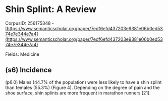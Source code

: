 # Shin Splint: A Review

CorpusID: 256175348 - [https://www.semanticscholar.org/paper/7edf6efd437203e9381e06b0ed5374e7e344e7a4](https://www.semanticscholar.org/paper/7edf6efd437203e9381e06b0ed5374e7e344e7a4)

Fields: Medicine

## (s6) Incidence
(p6.0) Males (44.7% of the population) were less likely to have a shin splint than females (55.3%) (Figure 4). Depending on the degree of pain and the shoe surface, shin splints are more frequent in marathon runners [21]. 
